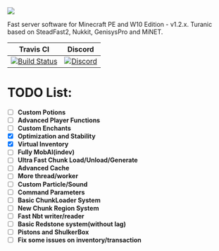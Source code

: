 <img src="https://i.imgur.com/jw0b3BH.png" border="0">

Fast server software for Minecraft PE and W10 Edition - v1.2.x.
Turanic based on SteadFast2, Nukkit, GenisysPro and MiNET.

| Travis CI | Discord |
| :---: | :---:|
[![Build Status](https://travis-ci.org/TuranicTeam/Turanic.svg?branch=master)](https://travis-ci.org/TuranicTeam/Turanic) | [![Discord](https://camo.githubusercontent.com/455152269a0ed38255ed15e375084d4dd08e0c98/68747470733a2f2f696d672e736869656c64732e696f2f62616467652f636861742d6f6e253230646973636f72642d3732383944412e737667)](https://discord.gg/4GZxrdk) |

# TODO List:
- [ ] **Custom Potions**
- [ ] **Advanced Player Functions**
- [ ] **Custom Enchants**
- [x] **Optimization and Stability**
- [x] **Virtual Inventory** 
- [ ] **Fully MobAI(indev)**
- [ ] **Ultra Fast Chunk Load/Unload/Generate**
- [ ] **Advanced Cache**
- [ ] **More thread/worker**
- [ ] **Custom Particle/Sound**
- [ ] **Command Parameters**
- [ ] **Basic ChunkLoader System**
- [ ] **New Chunk Region System**
- [ ] **Fast Nbt writer/reader**
- [ ] **Basic Redstone system(without lag)**
- [ ] **Pistons and ShulkerBox**
- [ ] **Fix some issues on inventory/transaction**